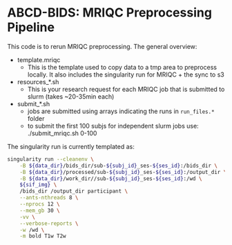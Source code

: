 # ABCD-BIDS: MRIQC Preprocessing Pipeline

This code is to rerun MRIQC preprocessing. The general overview:

- template.mriqc
    - This is the template used to copy data to a tmp area to preprocess locally. It also includes the singularity run for MRIQC + the sync to s3
- resources_*.sh 
    - This is your research request for each MRIQC job that is submitted to slurm (takes ~20-35min each)
- submit_*.sh 
    - jobs are submitted using arrays indicating the runs in `run_files.*` folder
    - to submit the first 100 subjs for independent slurm jobs use: ./submit_mriqc.sh 0-100


The singularity run is currently templated as:

```bash
singularity run --cleanenv \
    -B ${data_dir}/bids_dir/sub-${subj_id}_ses-${ses_id}:/bids_dir \
    -B ${data_dir}/processed/sub-${subj_id}_ses-${ses_id}:/output_dir \
    -B ${data_dir}/work_dir//sub-${subj_id}_ses-${ses_id}:/wd \
    ${sif_img} \
    /bids_dir /output_dir participant \
    --ants-nthreads 8 \
    --nprocs 12 \
    --mem_gb 30 \
    -vv \
    --verbose-reports \
    -w /wd \
    -m bold T1w T2w
```